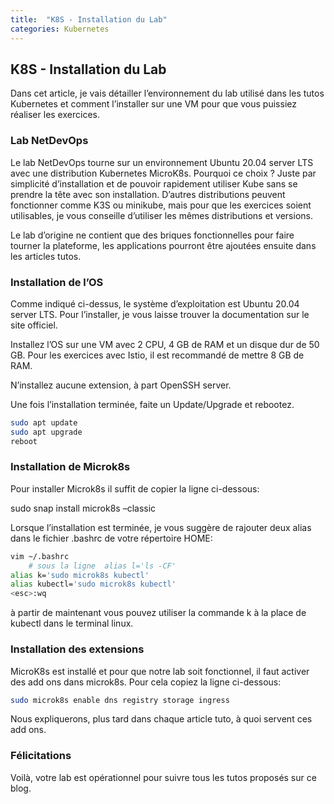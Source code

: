 ```yaml
---
title:  "K8S - Installation du Lab"
categories: Kubernetes
---
```


## K8S - Installation du Lab

Dans cet article, je vais détailler l’environnement du lab utilisé dans les tutos Kubernetes et comment l’installer sur une VM pour que vous puissiez réaliser les exercices.

### Lab NetDevOps
Le lab NetDevOps tourne sur un environnement Ubuntu 20.04 server LTS avec une distribution Kubernetes MicroK8s.
Pourquoi ce choix ? Juste par simplicité d’installation et de pouvoir rapidement utiliser Kube sans se prendre la tête avec son installation. D’autres distributions peuvent fonctionner comme K3S ou minikube, mais pour que les exercices soient utilisables, je vous conseille d’utiliser les mêmes distributions et versions.

Le lab d’origine ne contient que des briques fonctionnelles pour faire tourner la plateforme, les applications pourront être ajoutées ensuite dans les articles tutos.

### Installation de l’OS
Comme indiqué ci-dessus, le système d’exploitation est Ubuntu 20.04 server LTS. Pour l’installer, je vous laisse trouver la documentation sur le site officiel.

Installez l’OS sur une VM avec 2 CPU, 4 GB de RAM et un disque dur de 50 GB. Pour les exercices avec Istio, il est recommandé de mettre 8 GB de RAM.

N’installez aucune extension, à part OpenSSH server.

Une fois l’installation terminée, faite un Update/Upgrade et rebootez.

```bash
sudo apt update
sudo apt upgrade
reboot
```

### Installation de Microk8s
Pour installer Microk8s il suffit de copier la ligne ci-dessous:

sudo snap install microk8s –classic

Lorsque l’installation est terminée, je vous suggère de rajouter deux alias dans le fichier .bashrc de votre répertoire HOME:

```bash
vim ~/.bashrc
    # sous la ligne  alias l='ls -CF'
alias k='sudo microk8s kubectl'
alias kubectl='sudo microk8s kubectl'
<esc>:wq
```

à partir de maintenant vous pouvez utiliser la commande k à la place de kubectl dans le terminal linux.

### Installation des extensions
MicroK8s est installé et pour que notre lab soit fonctionnel, il faut activer des add ons dans microk8s. Pour cela copiez la ligne ci-dessous:

```bash
sudo microk8s enable dns registry storage ingress
```

Nous expliquerons, plus tard dans chaque article tuto, à quoi servent ces add ons.

### Félicitations
Voilà, votre lab est opérationnel pour suivre tous les tutos proposés sur ce blog.


